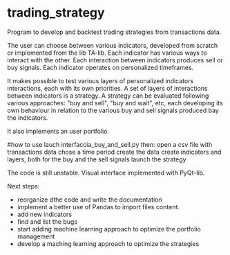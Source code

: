 # trading_strategy

Program to develop and backtest trading strategies from transactions data.

The user can choose between various indicators, developed from scratch or implemented from the lib TA-lib.
Each indicator has various ways to interact with the other. Each interaction between indicators produces sell or buy signals.
Each indicator operates on personalized timeframes.

It makes possible to test various layers of personalized indicators interactions, each with its own priorities.
A set of layers of interactions between indicators is a strategy. A strategy can be evaluated following various approaches:
"buy and sell", "buy and wait", etc, each developing its own behaviour in relation to the various buy and sell signals produced bay the indicators.

It also implements an user portfolio.

#how to use
lauch interfaccia_buy_and_sell.py
then:
  open a csv file with transactions data
  chose a time period
  create the data
  create indicators and layers, both for the buy and the sell signals
  launch the strategy

The code is still unstable. 
Visual interface implemented with PyQt-lib.

Next steps:
- reorganize dthe code and write the documentation
- implement a better use of Pandas to import files content.
- add new indicators
- find and list the bugs
- start adding machine learning approach to optimize the portfolio management
- develop a maching learning approach to optimize the strategies

